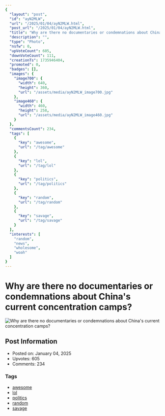 ```yaml
---
{
  "layout": "post",
  "id": "ayN2MLW",
  "url": "/2025/01/04/ayN2MLW.html",
  "post_url": "/2025/01/04/ayN2MLW.html",
  "title": "Why are there no documentaries or condemnations about China's current concentration camps?",
  "description": "",
  "type": "Photo",
  "nsfw": 0,
  "upVoteCount": 605,
  "downVoteCount": 111,
  "creationTs": 1735946404,
  "promoted": 0,
  "badges": [],
  "images": {
    "image700": {
      "width": 640,
      "height": 360,
      "url": "/assets/media/ayN2MLW_image700.jpg"
    },
    "image460": {
      "width": 460,
      "height": 258,
      "url": "/assets/media/ayN2MLW_image460.jpg"
    }
  },
  "commentsCount": 234,
  "tags": [
    {
      "key": "awesome",
      "url": "/tag/awesome"
    },
    {
      "key": "lol",
      "url": "/tag/lol"
    },
    {
      "key": "politics",
      "url": "/tag/politics"
    },
    {
      "key": "random",
      "url": "/tag/random"
    },
    {
      "key": "savage",
      "url": "/tag/savage"
    }
  ],
  "interests": [
    "random",
    "news",
    "wholesome",
    "woah"
  ]
}
---
```


# Why are there no documentaries or condemnations about China's current concentration camps?

![Why are there no documentaries or condemnations about China's current concentration camps?](/assets/media/ayN2MLW_image700.jpg)

## Post Information

- Posted on: January 04, 2025
- Upvotes: 605
- Comments: 234

### Tags

- [awesome](/tag/awesome)
- [lol](/tag/lol)
- [politics](/tag/politics)
- [random](/tag/random)
- [savage](/tag/savage)
